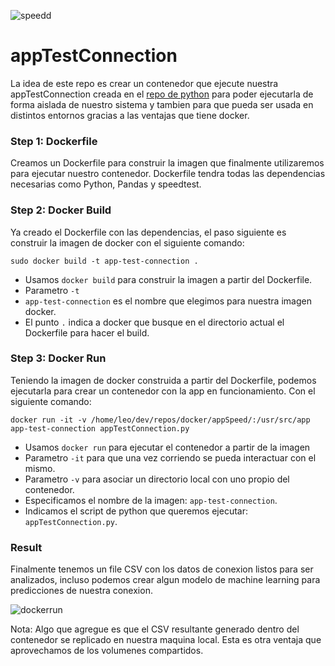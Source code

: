 ![speedd](https://user-images.githubusercontent.com/42939877/175611520-2757e76d-fabc-4aaa-b431-20edbd731214.jpg)



# appTestConnection
La idea de este repo es crear un contenedor que ejecute nuestra appTestConnection creada en el [repo de python](https://github.com/Leonardo1133/Python/tree/main/appSpeed) para poder ejecutarla de forma aislada de nuestro sistema y tambien para que pueda ser usada en distintos entornos gracias a las ventajas que tiene docker.

### Step 1: Dockerfile
Creamos un Dockerfile para construir la imagen que finalmente utilizaremos para ejecutar nuestro contenedor. Dockerfile tendra todas las dependencias necesarias como Python, Pandas y speedtest.

### Step 2: Docker Build
Ya creado el Dockerfile con las dependencias, el paso siguiente es construir la imagen de docker con el siguiente comando:

`sudo docker build -t app-test-connection .`

- Usamos `docker build` para construir la imagen a partir del Dockerfile.
- Parametro `-t`
- `app-test-connection` es el nombre que elegimos para nuestra imagen docker.
- El punto `.` indica a docker que busque en el directorio actual el Dockerfile para hacer el build.

### Step 3: Docker Run
Teniendo la imagen de docker construida a partir del Dockerfile, podemos ejecutarla para crear un contenedor con la app en funcionamiento. Con el siguiente comando:

`docker run -it -v /home/leo/dev/repos/docker/appSpeed/:/usr/src/app app-test-connection appTestConnection.py`

- Usamos `docker run` para ejecutar el contenedor a partir de la imagen
- Parametro `-it` para que una vez corriendo se pueda interactuar con el mismo.
- Parametro `-v` para asociar un directorio local con uno propio del contenedor.
- Especificamos el nombre de la imagen: `app-test-connection`.
- Indicamos el script de python que queremos ejecutar: `appTestConnection.py`.

### Result
Finalmente tenemos un file CSV con los datos de conexion listos para ser analizados, incluso podemos crear algun modelo de machine learning para predicciones de nuestra conexion.

![dockerrun](https://user-images.githubusercontent.com/42939877/175822728-a40433f1-2c0f-4c26-9aa7-26ea9ca7fea5.png)

Nota: Algo que agregue es que el CSV resultante generado dentro del contenedor se replicado en nuestra maquina local. Esta es otra ventaja que aprovechamos de los volumenes compartidos.
